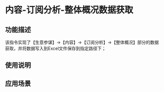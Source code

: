 # 内容-订阅分析-整体概况数据获取
## 功能描述
该指令实现了【生意参谋】->【内容】->【订阅分析】->【整体概况】部分的数据获取，并将数据写入到Excel文件保存到指定路径下；
## 使用说明
## 应用场景
